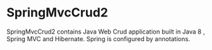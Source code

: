 # SpringMvcCrud2
SpringMvcCrud2 contains Java Web Crud application built in Java 8 , Spring MVC and Hibernate. Spring is configured by annotations.
